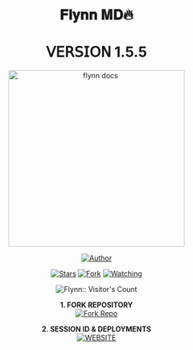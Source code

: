 <h1 align="center"> 𝐅𝐥𝐲𝐧𝐧 𝐌𝐃🔥 </h1>
<h1 align="center"> 𝖵𝖤𝖱𝖲𝖨𝖮𝖭 1.5.5 </h1>

<p align="center">
  <a href="https://github.com/criss/flynn">
    <img alt="flynn docs" height="350" src="https://i.ibb.co/Q4QCHYd/copilot-image-1739572393172.jpg">
  </a>
</p>
    
   
  
</a>
</p>
<p align="center">
<a href="https://github.com/Flynn's"><img title="Author" src="https://img.shields.io/badge/Flynn?style=for-the-badge&logo=whatsapp"></a>
<p/>
<p align="center">
<a href="https://github.com/Flynn/stargazers/"><img title="Stars" src="https://img.shields.io/github/stars/Flynn?&style=social"></a>
<a href="https://github.com/Flynn/network/members"><img title="Fork" src="https://img.shields.io/github/forks/Flynn?style=social"></a>
<a href="https://github.com/Flynn/watchers"><img title="Watching" src="https://img.shields.io/github/watchers/Flynn?label=Watching&style=social"></a>
</p>
<p align="center"><img src="https://profile-counter.glitch.me/{Dark-Xploit}/count.svg" alt="Flynn:: Visitor's Count" /></p>


<p align="center">
    <strong>1. FORK REPOSITORY</strong>
  <br>
    <a href="https://github.com/Flynn/fork" target="_blank">
        <img alt="Fork Repo" src="https://img.shields.io/badge/Fork%20Repo-100000?style=for-the-badge&logo=scan&logoColor=white&labelColor=darkblue&color=darkblue"/>
    </a>
</p>

<!-- Part 2: SESSION ID & DEPLOYMENTS -->
<p align="center">
    <strong>2. SESSION ID & DEPLOYMENTS</strong>
    <br>
    <a href="https://flynnbot.vercel.app/" target="_blank">
        <img alt="WEBSITE" src="https://img.shields.io/badge/Let%27s_Go-100000?style=for-the-badge&logo=scan&logoColor=white&labelColor=darkred&color=darkred"/>
    </a>
</p>
